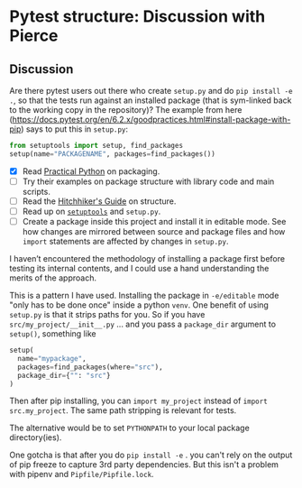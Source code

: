 # Pytest structure: Discussion with Pierce

## Discussion

Are there pytest users out there who create `setup.py` and do `pip install -e
.`, so that the tests run against an installed package (that is sym-linked back
to the working copy in the repository)?  The example from here
(https://docs.pytest.org/en/6.2.x/goodpractices.html#install-package-with-pip)
says to put this in `setup.py`:

```python
from setuptools import setup, find_packages
setup(name="PACKAGENAME", packages=find_packages())
```

- [x] Read [Practical
      Python](https://github.com/dabeaz-course/practical-python/blob/master/Notes/09_Packages/00_Overview.md)
      on packaging.
- [ ] Try their examples on package structure with library code and main scripts.
- [ ] Read the [Hitchhiker's
      Guide](https://docs.python-guide.org/writing/structure/) on structure.
- [ ] Read up on
      [`setuptools`](https://setuptools.readthedocs.io/en/latest/userguide/index.html)
      and `setup.py`.
- [ ] Create a package inside this project and install it in editable mode.  See
      how changes are mirrored between source and package files and how `import`
      statements are affected by changes in `setup.py`.

I haven’t encountered the methodology of installing a package first before
testing its internal contents, and I could use a hand understanding the merits
of the approach.

This is a pattern I have used. Installing the package in `-e/editable` mode
"only has to be done once" inside a python `venv`. One benefit of using
`setup.py` is that it strips paths for you. So if you have
`src/my_project/__init__.py` ... and you pass a `package_dir` argument to
`setup()`, something like

```python
setup(
  name="mypackage",
  packages=find_packages(where="src"),
  package_dir={"": "src"}
)
```

Then after pip installing, you can `import my_project` instead of `import
src.my_project`.  The same path stripping is relevant for tests.

The alternative would be to set `PYTHONPATH` to your local package
directory(ies). 

One gotcha is that after you do `pip install -e` . you can't rely on the output
of pip freeze to capture 3rd party dependencies. But this isn't a problem with
pipenv and `Pipfile/Pipfile.lock`.
